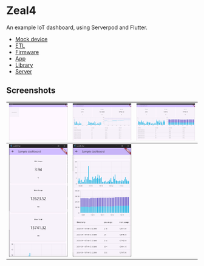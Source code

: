 # Zeal4

An example IoT dashboard, using Serverpod and Flutter.

- [Mock device](/zeal_mock_device/)
- [ETL](/zeal4_etl/)
- [Firmware](/zeal4_firmware/)
- [App](/zeal4_flutter/)
- [Library](/zeal4_client/)
- [Server](/zeal4_server/)

## Screenshots

| ![](/screenshots/screenshot01.png) | ![](/screenshots/screenshot02.png) | ![](/screenshots/screenshot03.png) |
| ---------------------------------- | ---------------------------------- | ---------------------------------- |
| ![](/screenshots/screenshot04.png) | ![](/screenshots/screenshot05.png) |                                    |
